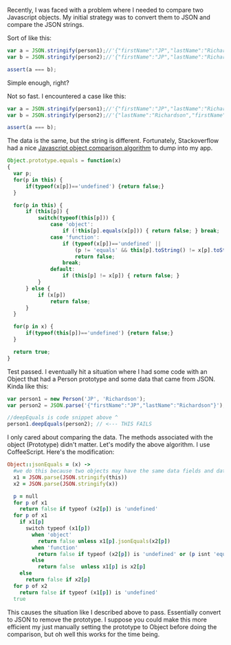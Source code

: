 <!--
author: JP Richardson
publish: Thu Jan 19 2012 19:04:01 GMT-0600 (CST)
status: publish
type: post
link: https://procbits.wordpress.com/2012/01/19/comparing-two-javascript-objects/
tags: CoffeeScript, JavaScript
slug: 2012/01/19/comparing-two-javascript-objects
title: Comparing Two Javascript Objects
-->



Recently, I was faced with a problem where I needed to compare two
Javascript objects. My initial strategy was to convert them to JSON and
compare the JSON strings.

Sort of like this:

```javascript
var a = JSON.stringify(person1);//'{"firstName":"JP","lastName":"Richardson"}'
var b = JSON.stringify(person2);//'{"firstName":"JP","lastName":"Richardson"}'

assert(a === b);
```

Simple enough, right?

Not so fast. I encountered a case like this:

```javascript
var a = JSON.stringify(person1);//'{"firstName":"JP","lastName":"Richardson"}'
var b = JSON.stringify(person2);//'{"lastName":"Richardson","firstName":"JP"}'

assert(a === b);
```

The data is the same, but the string is different. Fortunately,
Stackoverflow had a nice [Javascript object comparison
algorithm](http://stackoverflow.com/questions/1068834/object-comparison-in-javascript)
to dump into my app.

```javascript
Object.prototype.equals = function(x)
{
  var p;
  for(p in this) {
      if(typeof(x[p])=='undefined') {return false;}
  }

  for(p in this) {
      if (this[p]) {
          switch(typeof(this[p])) {
              case 'object':
                  if (!this[p].equals(x[p])) { return false; } break;
              case 'function':
                  if (typeof(x[p])=='undefined' ||
                      (p != 'equals' && this[p].toString() != x[p].toString()))
                      return false;
                  break;
              default:
                  if (this[p] != x[p]) { return false; }
          }
      } else {
          if (x[p])
              return false;
      }
  }

  for(p in x) {
      if(typeof(this[p])=='undefined') {return false;}
  }

  return true;
}
```

Test passed. I eventually hit a situation where I had some code with an
Object that had a Person prototype and some data that came from JSON.
Kinda like this:

```javascript
var person1 = new Person('JP', 'Richardson');
var person2 = JSON.parse('{"firstName":"JP","lastName":"Richardson"}');

//deepEquals is code snippet above ^
person1.deepEquals(person2); // <--- THIS FAILS
```

I only cared about comparing the data. The methods associated with the
object (Prototype) didn't matter. Let's modify the above algorithm. I
use CoffeeScript. Here's the modification:

```ruby
Object::jsonEquals = (x) ->
  #we do this because two objects may have the same data fields and data but different prototypes
  x1 = JSON.parse(JSON.stringify(this))
  x2 = JSON.parse(JSON.stringify(x))

  p = null
  for p of x1
    return false if typeof (x2[p]) is 'undefined'
  for p of x1
    if x1[p]
      switch typeof (x1[p])
        when 'object'
          return false unless x1[p].jsonEquals(x2[p])
        when 'function'
          return false if typeof (x2[p]) is 'undefined' or (p isnt 'equals' and x1[p].toString() isnt x2[p].toString())
        else
          return false  unless x1[p] is x2[p]
    else
      return false if x2[p]
  for p of x2
    return false if typeof (x1[p]) is 'undefined'
  true
```

This causes the situation like I described above to pass. Essentially
convert to JSON to remove the prototype. I suppose you could make this
more efficient my just manually setting the prototype to Object before
doing the comparison, but oh well this works for the time being.

